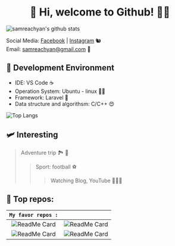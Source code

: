 <h1 align="center"> 🦥 Hi, welcome to Github! 👋👋 </h1>

<!-- ![My Profile](https://github.com/samreachyan/samreachyan/blob/master/me.jpg?raw=true) -->

![samreachyan's github stats](https://github-readme-stats.vercel.app/api?username=samreachyan&count_private=true&show_icons=true&theme=buefy&card_width=1800)

Social Media: [Facebook](https://fb.me/yan.samreach) | [Instagram](https://www.instagram.com/yansamreach) 🐿
<br>Email: samreachyan@gmail.com 💌

## 🚀 Development Environment

* IDE: VS Code ☕
* Operation System: Ubuntu - linux 🐧💓
* Framework: Laravel 🎁
* Data structure and algorithsm: C/C++ 😍

![Top Langs](https://github-readme-stats.vercel.app/api/top-langs/?username=samreachyan)

## 🛩 Interesting
> Adventure trip 🏞 🌄
>> Sport: football ⚽️
>>> Watching Blog, YouTube 🧑🏿‍💻

## 💟 Top repos: 

|  `My favor repos :` | |
|:--:|:--:|
|  ![ReadMe Card](https://github-readme-stats.vercel.app/api/pin/?username=samreachyan&repo=BKCodes&theme=nightowl) | ![ReadMe Card](https://github-readme-stats.vercel.app/api/pin/?username=samreachyan&repo=bash-guide&theme=react)  | 
|  ![ReadMe Card](https://github-readme-stats.vercel.app/api/pin/?username=samreachyan&repo=project-two&theme=react) | ![ReadMe Card](https://github-readme-stats.vercel.app/api/pin/?username=samreachyan&repo=samreachyan&theme=nightowl)  | 
